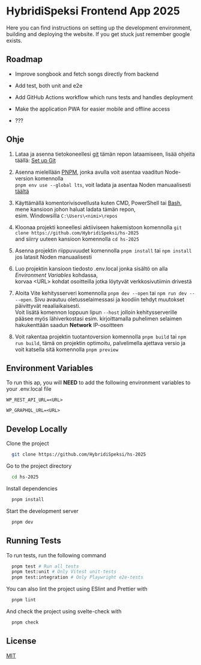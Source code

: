 # HybridiSpeksi Frontend App 2025

Here you can find instructions on setting up the development environment, building and deploying the website. If you get stuck just remember google exists.


## Roadmap

- Improve songbook and fetch songs directly from backend

- Add test, both unit and e2e

- Add GitHub Actions workflow which runs tests and handles deployment

- Make the application PWA for easier mobile and offline access

- ???

## Ohje

1. Lataa ja asenna tietokoneellesi [git](https://git-scm.com/downloads) tämän repon lataamiseen, lisää ohjeita täällä: [Set up Git](https://docs.github.com/en/get-started/getting-started-with-git/set-up-git)

2. Asenna mielellään [PNPM](https://pnpm.io/installation), jonka avulla voit asentaa vaaditun Node-version komennolla   
`pnpm env use --global lts`, voit ladata ja asentaa Noden manuaalisesti [täältä](https://nodejs.org/en/download/current)

3. Käyttämällä komentorivisovellusta kuten CMD, PowerShell tai [Bash](https://gitforwindows.org/), mene kansioon johon haluat ladata tämän repon,  
esim. Windowsilla `C:\Users\<nimi>\repos`

4. Kloonaa projekti koneellesi aktiiviseen hakemistoon komennolla `git clone https://github.com/HybridiSpeksi/hs-2025`  
and siirry uuteen kansioon komennolla `cd hs-2025`

5. Asenna projektin riippuvuudet komennolla `pnpm install` tai `npm install` jos latasit Noden manuaalisesti

6. Luo projektin kansioon tiedosto .env.local jonka sisältö on alla *Environment Variables* kohdassa,  
korvaa \<URL> kohdat osoitteilla jotka löytyvät verkkosivutiimin drivestä

7. Aloita Vite kehitysserveri komennolla `pnpm dev --open` tai `npm run dev -- --open`. Sivu avautuu oletusselaimessasi ja koodiin tehdyt muutokset päivittyvät reaaliaikaisesti.  
Voit lisätä komennon loppuun lipun `--host` jolloin kehitysserverille pääsee myös lähiverkostasi esim. kirjoittamalla puhelimen selaimen hakukenttään saadun **Network** IP-osoitteen

8. Voit rakentaa projektin tuotantoversion komennolla `pnpm build` tai `npm run build`, tämä on projektin optimoitu, palvelimella ajettava versio ja voit katsella sitä komennolla `pnpm preview` 

## Environment Variables

To run this ap, you will **NEED** to add the following environment variables to your .env.local file

```env
WP_REST_API_URL=<URL>

WP_GRAPHQL_URL=<URL>
```

## Develop Locally

Clone the project

```bash
  git clone https://github.com/HybridiSpeksi/hs-2025
```

Go to the project directory

```bash
  cd hs-2025
```

Install dependencies

```bash
  pnpm install
```

Start the development server

```bash
  pnpm dev
```

## Running Tests

To run tests, run the following command

```bash
  pnpm test # Run all tests
  pnpm test:unit # Only Vitest unit-tests
  pnpm test:integration # Only Playwright e2e-tests
```

You can also lint the project using ESlint and Prettier with

```bash
  pnpm lint
```
And check the project using svelte-check with

```bash
  pnpm check
```

## License

[MIT](https://choosealicense.com/licenses/mit/)